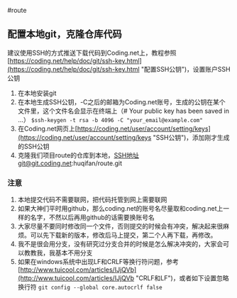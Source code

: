 ﻿#route

## 配置本地git，克隆仓库代码 ##
建议使用SSH的方式推送下载代码到Coding.net上，教程参照[https://coding.net/help/doc/git/ssh-key.html](https://coding.net/help/doc/git/ssh-key.html "配置SSH公钥")，设置账户SSH公钥

1. 在本地安装git
2. 在本地生成SSH公钥，-C之后的邮箱为Coding.net账号，生成的公钥在某个文件里，这个文件名会显示在终端上（# Your public key has been saved in ...）
`$ssh-keygen -t rsa -b 4096 -C "your_email@example.com"`
3. 在Coding.net网页上[https://coding.net/user/account/setting/keys](https://coding.net/user/account/setting/keys "SSH公钥")，添加刚才生成的SSH公钥
4. 克隆我们项目route的仓库到本地，SSH地址git@git.coding.net:huqifan/route.git

### 注意 ###
1. 本地提交代码不需要联网，把代码托管到网上需要联网
2. 如果大神们平时用github，那么coding.net的账号名尽量取和coding.net上一样的名字，不然以后再用github的话需要换账号名
3. 大家尽量不要同时修改同一个文件，否则提交的时候会有冲突，解决起来很麻烦。可以先下载新的版本，修改后马上提交，第二个人再下载，再修改。
4. 我不是很会用分支，没有研究过分支合并的时候是怎么解决冲突的，大家会可以教教我，我基本不用分支
5. 如果在windows系统中出现LF和CRLF等换行符问题，参考[http://www.tuicool.com/articles/IJjQVb](http://www.tuicool.com/articles/IJjQVb "CRLF和LF")，或者如下设置忽略换行符
`git config --global core.autocrlf false`

